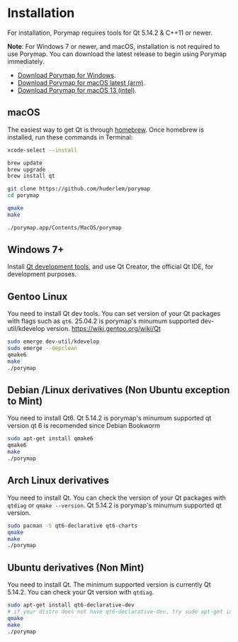 # Installation

For installation, Porymap requires tools for Qt 5.14.2 & C++11 or newer.

**Note**: For Windows 7 or newer, and macOS, installation is not required to use Porymap. You can download the latest release to begin using Porymap immediately.

 - [Download Porymap for Windows](https://github.com/huderlem/porymap/releases/latest/download/porymap-windows.zip).
 - [Download Porymap for macOS latest (arm)](https://github.com/huderlem/porymap/releases/latest/download/porymap-macos-latest.zip).
 - [Download Porymap for macOS 13 (intel)](https://github.com/huderlem/porymap/releases/latest/download/porymap-macos-13.zip).

## macOS
The easiest way to get Qt is through [homebrew](https://brew.sh/). 
Once homebrew is installed, run these commands in Terminal:

```bash
xcode-select --install

brew update
brew upgrade
brew install qt

git clone https://github.com/huderlem/porymap
cd porymap

qmake
make

./porymap.app/Contents/MacOS/porymap
```

## Windows 7+
Install [Qt development tools](https://www.qt.io/download-qt-installer), and use Qt Creator, the official Qt IDE, for development purposes.


## Gentoo Linux
You need to install Qt dev tools. You can set version of your Qt packages with flags such as `qt6`.
25.04.2 is porymap's minumum supported dev-util/kdevelop version.
https://wiki.gentoo.org/wiki/Qt

```bash
sudo emerge dev-util/kdevelop
sudo emerge --depclean
qmake6
make
./porymap
```

## Debian /Linux derivatives (Non Ubuntu exception to Mint)
You need to install Qt6.
Qt 5.14.2 is porymap's minumum supported qt version qt 6 is recomended since Debian Bookworm

```bash
sudo apt-get install qmake6
qmake6
make
./porymap
```

## Arch Linux derivatives 
You need to install Qt. You can check the version of your Qt packages with `qtdiag` or `qmake --version`.
Qt 5.14.2 is porymap's minumum supported qt version.

```bash
sudo pacman -S qt6-declarative qt6-charts
qmake
make
./porymap
```

## Ubuntu derivatives (Non Mint)
You need to install Qt. The minimum supported version is currently Qt 5.14.2. You can check your Qt version
with `qtdiag`.

```bash
sudo apt-get install qt6-declarative-dev
# if your distro does not have qt6-declarative-dev, try sudo apt-get install qtdeclarative5-dev
qmake
make
./porymap
```
